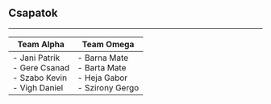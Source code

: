 ## Csapatok

---

| Team Alpha                                                          | Team Omega                                                         |
|---------------------------------------------------------------------|--------------------------------------------------------------------|
| - Jani Patrik<br/>- Gere Csanad<br/>- Szabo Kevin<br/>- Vigh Daniel | - Barna Mate<br/>- Barta Mate<br/>- Heja Gabor<br/>- Szirony Gergo |
